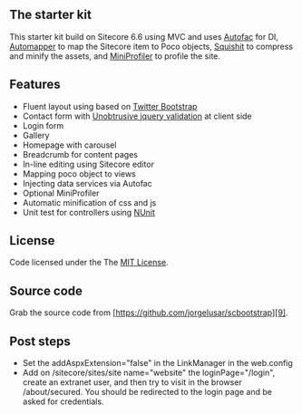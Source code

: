 The starter kit
---------------

This starter kit build on Sitecore 6.6 using MVC and uses [Autofac][1] for DI, [Automapper][2] to map the Sitecore item to Poco objects, [Squishit][3] to compress and minify the assets, and [MiniProfiler][4] to profile the site.

Features
--------

 - Fluent layout using based on [Twitter
   Bootstrap][5]
 - Contact form with [Unobtrusive jquery validation][6] at client side
 - Login form
 - Gallery
 - Homepage with carousel
 - Breadcrumb for content pages
 - In-line editing using Sitecore editor
 - Mapping poco object to views
 - Injecting data services via Autofac
 - Optional MiniProfiler
 - Automatic minification of css and js
 - Unit test for controllers using [NUnit][7]

License
-------

 Code licensed under the The [MIT License][8].

Source code
-----------

Grab the source code from [https://github.com/jorgelusar/scbootstrap][9].

Post steps
----------

 - Set the addAspxExtension="false" in the LinkManager in the web.config
 - Add on /sitecore/sites/site name="website" the loginPage="/login", create an extranet user, and then try to visit in the browser /about/secured. You should be redirected to the login page and be asked for credentials.


  [1]: https://code.google.com/p/autofac/
  [2]: https://github.com/AutoMapper/AutoMapper
  [3]: https://github.com/jetheredge/SquishIt
  [4]: https://github.com/SamSaffron/MiniProfiler
  [5]: http://twitter.github.com/bootstrap/
  [6]: http://msdn.microsoft.com/en-us/vs2010trainingcourse_aspnetmvccustomvalidation_topic5.aspx
  [7]: http://www.nunit.org/
  [8]: http://opensource.org/licenses/mit-license.php
  [9]: https://github.com/jorgelusar/scbootstrap